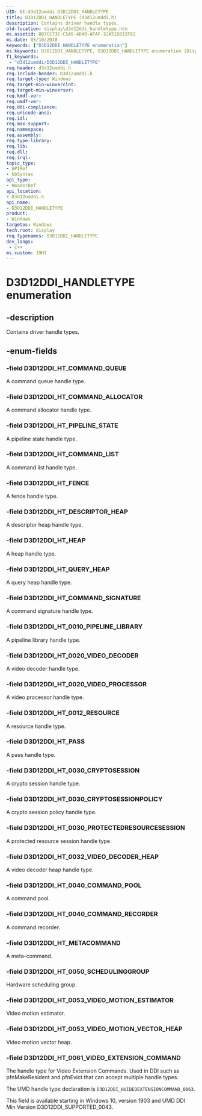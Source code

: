 ```yaml
---
UID: NE:d3d12umddi.D3D12DDI_HANDLETYPE
title: D3D12DDI_HANDLETYPE (d3d12umddi.h)
description: Contains driver handle types.
old-location: display\d3d12ddi_handletype.htm
ms.assetid: 807CC73E-C5A5-4D49-AFAF-32A51D832F82
ms.date: 05/10/2018
keywords: ["D3D12DDI_HANDLETYPE enumeration"]
ms.keywords: D3D12DDI_HANDLETYPE, D3D12DDI_HANDLETYPE enumeration [Display Devices], D3D12DDI_HT_0010_PIPELINE_LIBRARY, D3D12DDI_HT_0012_RESOURCE, D3D12DDI_HT_0020_VIDEO_DECODER, D3D12DDI_HT_0020_VIDEO_DECODE_STREAM, D3D12DDI_HT_0020_VIDEO_PROCESSOR, D3D12DDI_HT_0020_VIDEO_PROCESS_STREAM, D3D12DDI_HT_0030_CRYPTOSESSION, D3D12DDI_HT_0030_CRYPTOSESSIONPOLICY, D3D12DDI_HT_0030_PROTECTEDRESOURCESESSION, D3D12DDI_HT_0032_VIDEO_DECODER_HEAP, D3D12DDI_HT_COMMAND_ALLOCATOR, D3D12DDI_HT_COMMAND_LIST, D3D12DDI_HT_COMMAND_QUEUE, D3D12DDI_HT_COMMAND_SIGNATURE, D3D12DDI_HT_DESCRIPTOR_HEAP, D3D12DDI_HT_FENCE, D3D12DDI_HT_HEAP, D3D12DDI_HT_PASS, D3D12DDI_HT_PIPELINE_STATE, D3D12DDI_HT_QUERY_HEAP, d3d12umddi/D3D12DDI_HANDLETYPE, d3d12umddi/D3D12DDI_HT_0010_PIPELINE_LIBRARY, d3d12umddi/D3D12DDI_HT_0012_RESOURCE, d3d12umddi/D3D12DDI_HT_0020_VIDEO_DECODER, d3d12umddi/D3D12DDI_HT_0020_VIDEO_DECODE_STREAM, d3d12umddi/D3D12DDI_HT_0020_VIDEO_PROCESSOR, d3d12umddi/D3D12DDI_HT_0020_VIDEO_PROCESS_STREAM, d3d12umddi/D3D12DDI_HT_0030_CRYPTOSESSION, d3d12umddi/D3D12DDI_HT_0030_CRYPTOSESSIONPOLICY, d3d12umddi/D3D12DDI_HT_0030_PROTECTEDRESOURCESESSION, d3d12umddi/D3D12DDI_HT_0032_VIDEO_DECODER_HEAP, d3d12umddi/D3D12DDI_HT_COMMAND_ALLOCATOR, d3d12umddi/D3D12DDI_HT_COMMAND_LIST, d3d12umddi/D3D12DDI_HT_COMMAND_QUEUE, d3d12umddi/D3D12DDI_HT_COMMAND_SIGNATURE, d3d12umddi/D3D12DDI_HT_DESCRIPTOR_HEAP, d3d12umddi/D3D12DDI_HT_FENCE, d3d12umddi/D3D12DDI_HT_HEAP, d3d12umddi/D3D12DDI_HT_PASS, d3d12umddi/D3D12DDI_HT_PIPELINE_STATE, d3d12umddi/D3D12DDI_HT_QUERY_HEAP, display.d3d12ddi_handletype
f1_keywords:
 - "d3d12umddi/D3D12DDI_HANDLETYPE"
req.header: d3d12umddi.h
req.include-header: D3d12umddi.h
req.target-type: Windows
req.target-min-winverclnt:
req.target-min-winversvr:
req.kmdf-ver:
req.umdf-ver:
req.ddi-compliance:
req.unicode-ansi:
req.idl:
req.max-support:
req.namespace:
req.assembly:
req.type-library:
req.lib:
req.dll:
req.irql:
topic_type:
- APIRef
- kbSyntax
api_type:
- HeaderDef
api_location:
- D3d12umddi.h
api_name:
- D3D12DDI_HANDLETYPE
product:
- Windows
targetos: Windows
tech.root: display
req.typenames: D3D12DDI_HANDLETYPE
dev_langs:
 - c++
ms.custom: 19H1
---
```


# D3D12DDI_HANDLETYPE enumeration


## -description


Contains driver handle types.


## -enum-fields




### -field D3D12DDI_HT_COMMAND_QUEUE

A command queue handle type.


### -field D3D12DDI_HT_COMMAND_ALLOCATOR

A command allocator handle type.


### -field D3D12DDI_HT_PIPELINE_STATE

A pipeline state handle type.


### -field D3D12DDI_HT_COMMAND_LIST

A command list handle type.


### -field D3D12DDI_HT_FENCE

A fence handle type.


### -field D3D12DDI_HT_DESCRIPTOR_HEAP

A descriptor heap handle type.


### -field D3D12DDI_HT_HEAP

A heap handle type.


### -field D3D12DDI_HT_QUERY_HEAP

A query heap handle type.


### -field D3D12DDI_HT_COMMAND_SIGNATURE

A command signature handle type.


### -field D3D12DDI_HT_0010_PIPELINE_LIBRARY

A pipeline library handle type.


### -field D3D12DDI_HT_0020_VIDEO_DECODER

A video decoder handle type.


### -field D3D12DDI_HT_0020_VIDEO_PROCESSOR

A video processor handle type.


### -field D3D12DDI_HT_0012_RESOURCE

A resource handle type.


### -field D3D12DDI_HT_PASS

A pass handle type.


### -field D3D12DDI_HT_0030_CRYPTOSESSION

A crypto session handle type.


### -field D3D12DDI_HT_0030_CRYPTOSESSIONPOLICY

A crypto session policy handle type.


### -field D3D12DDI_HT_0030_PROTECTEDRESOURCESESSION

A protected resource session handle type.


### -field D3D12DDI_HT_0032_VIDEO_DECODER_HEAP

A video decoder heap handle type.


### -field D3D12DDI_HT_0040_COMMAND_POOL

A command pool.

### -field D3D12DDI_HT_0040_COMMAND_RECORDER

A command recorder.

### -field D3D12DDI_HT_METACOMMAND

A meta-command.

### -field D3D12DDI_HT_0050_SCHEDULINGGROUP 

Hardware scheduling group.

### -field D3D12DDI_HT_0053_VIDEO_MOTION_ESTIMATOR 

Video motion estimator.

### -field D3D12DDI_HT_0053_VIDEO_MOTION_VECTOR_HEAP 

Video motion vector heap.

### -field D3D12DDI_HT_0061_VIDEO_EXTENSION_COMMAND

The handle type for Video Extension Commands. Used in DDI such as pfnMakeResident and pfnEvict that can accept multiple handle types. 

The UMD handle type declaration is `D3D12DDI_HVIDEOEXTENSIONCOMMAND_0063`.

This field is available starting in Windows 10, version 1903 and UMD DDI Min Version D3D12DDI_SUPPORTED_0043.
